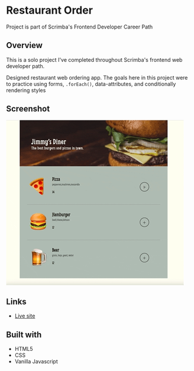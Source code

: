 # Restaurant Order

Project is part of Scrimba's Frontend Developer Career Path

## Overview

This is a solo project I've completed throughout Scrimba's frontend web developer path.

Designed restaurant web ordering app. The goals here in this project were to practice using forms, `.forEach()`, data-attributes, and conditionally rendering styles

## Screenshot

![](restaurant-ordering-app.gif)


## Links

- [Live site](https://quanglyho.github.io/solo_projects/restaurant-ordering-app/)


## Built with

- HTML5
- CSS
- Vanilla Javascript

